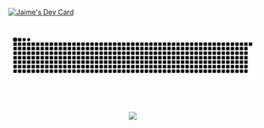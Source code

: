 <a href="https://app.daily.dev/ptkares"><img src="https://api.daily.dev/devcards/v2/wJKU51hEpm4WLOr9uzpnH.png?type=wide&r=412" width="652" alt="Jaime's Dev Card"/></a>
<br>
<br>
<br>
![Contribuciones](https://raw.githubusercontent.com/OfficialCodeVoyage/OfficialCodeVoyage/58c1bb0b4dd66b4f7678ea697b5d766d5255c840/github-contribution-grid-snake-dark.svg)
<br>
<br>
<br>
<p align="center">
  <a href="https://skillicons.dev">
    <img src="https://skillicons.dev/icons?i=cs,dotnet,git,github,java,js,react,kotlin,nodejs,pycharm,py,linux" />
  </a>
</p>
<!---
PTKares/PTKares is a ✨ special ✨ repository because its `README.md` (this file) appears on your GitHub profile.
You can click the Preview link to take a look at your changes.
--->
